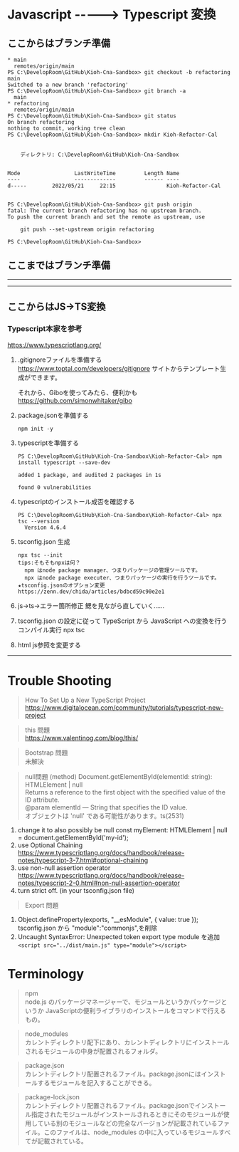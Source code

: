 # Javascript -----> Typescript 変換

## ここからはブランチ準備
``` PS C:\DevelopRoom\GitHub\Kioh-Cna-Sandbox> git branch -a
* main
  remotes/origin/main
PS C:\DevelopRoom\GitHub\Kioh-Cna-Sandbox> git checkout -b refactoring main
Switched to a new branch 'refactoring'
PS C:\DevelopRoom\GitHub\Kioh-Cna-Sandbox> git branch -a
  main
* refactoring
  remotes/origin/main
PS C:\DevelopRoom\GitHub\Kioh-Cna-Sandbox> git status
On branch refactoring
nothing to commit, working tree clean
PS C:\DevelopRoom\GitHub\Kioh-Cna-Sandbox> mkdir Kioh-Refactor-Cal


    ディレクトリ: C:\DevelopRoom\GitHub\Kioh-Cna-Sandbox


Mode                 LastWriteTime         Length Name
----                 -------------         ------ ----
d-----        2022/05/21     22:15                Kioh-Refactor-Cal


PS C:\DevelopRoom\GitHub\Kioh-Cna-Sandbox> git push origin
fatal: The current branch refactoring has no upstream branch. 
To push the current branch and set the remote as upstream, use

    git push --set-upstream origin refactoring

PS C:\DevelopRoom\GitHub\Kioh-Cna-Sandbox> 

```
## ここまではブランチ準備

---
---

## ここからはJS→TS変換

### Typescript本家を参考
https://www.typescriptlang.org/

1.  .gitignoreファイルを準備する  
    https://www.toptal.com/developers/gitignore
    サイトからテンプレート生成ができます。

    それから、Giboを使ってみたら、便利かも
    https://github.com/simonwhitaker/gibo  

2.  package.jsonを準備する
    ```
    npm init -y
    ```

3.  typescriptを準備する
    ```
    PS C:\DevelopRoom\GitHub\Kioh-Cna-Sandbox\Kioh-Refactor-Cal> npm install typescript --save-dev

    added 1 package, and audited 2 packages in 1s

    found 0 vulnerabilities
    ```

4.  typescriptのインストール成否を確認する
    ```
    PS C:\DevelopRoom\GitHub\Kioh-Cna-Sandbox\Kioh-Refactor-Cal> npx tsc --version
      Version 4.6.4
    ```

5.  tsconfig.json 生成
    ```
    npx tsc --init
    tips:そもそもnpxは何？
      npm はnode package manager、つまりパッケージの管理ツールです。
      npx はnode package executer、つまりパッケージの実行を行うツールです。
    ★tsconfig.jsonのオプション変更
    https://zenn.dev/chida/articles/bdbcd59c90e2e1
    ```

6.  js->ts->エラー箇所修正
    鰓を見ながら直していく......


7.  tsconfig.json の設定に従って TypeScript から JavaScript への変換を行う
    コンパイル実行
    npx tsc

8.  html
    js参照を変更する

---

# Trouble Shooting
> How To Set Up a New TypeScript Project  
https://www.digitalocean.com/community/tutorials/typescript-new-project


> this  問題  
https://www.valentinog.com/blog/this/

> Bootstrap 問題  
未解決

> null問題
 (method) Document.getElementById(elementId: string): HTMLElement | null  
 Returns a reference to the first object with the specified value of the ID attribute.  
 @param elementId — String that specifies the ID value.  
 オブジェクトは 'null' である可能性があります。ts(2531)  
 
  1.  change it to also possibly be null 
      const myElement: HTMLElement | null = document.getElementById('my-id');
  2.  use Optional Chaining  
      https://www.typescriptlang.org/docs/handbook/release-notes/typescript-3-7.html#optional-chaining
  3.  use non-null assertion operator
      https://www.typescriptlang.org/docs/handbook/release-notes/typescript-2-0.html#non-null-assertion-operator
  4.  turn strict off. (in your tsconfig.json file)

> Export 問題
  1.  Object.defineProperty(exports, "__esModule", { value: true });
        tsconfig.json から "module":"commonjs",を削除   
  2.  Uncaught SyntaxError: Unexpected token export
        type module を追加   
        ```<script src="../dist/main.js" type="module"></script>```
 

# Terminology

>npm  
  node.js のパッケージマネージャーで、モジュールというかパッケージというか JavaScriptの便利ライブラリのインストールをコマンドで行えるもの。

>node_modules  
  カレントディレクトリ配下にあり、カレントディレクトリにインストールされるモジュールの中身が配置されるフォルダ。

>package.json  
  カレントディレクトリ配置されるファイル。package.jsonにはインストールするモジュールを記入することができる。

>package-lock.json  
  カレントディレクトリ配置されるファイル。package.jsonでインストール指定されたモジュールがインストールされるときにそのモジュールが使用している別のモジュールなどの完全なバージョンが記載されているファイル。このファイルは、node_modules の中に入っているモジュールすべてが記載されている。

